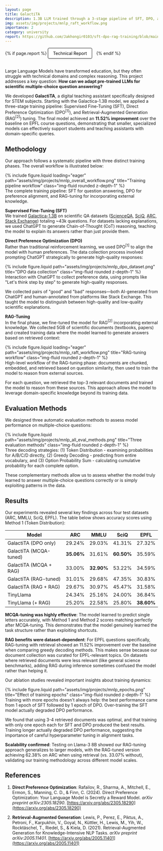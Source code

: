 ```yaml
---
layout: page
title: GalactiTA
description: 1.3B LLM trained through a 3-stage pipeline of SFT, DPO, and RAG-tuning on scientific datasets.
img: assets/img/projects/mnlp_raft_workflow.png
importance: 2
category: university
report: https://github.com/Jakhongir0103/sft-dpo-rag-training/blob/main/pdfs/report.pdf
---
```


<!-- Project Links/Buttons -->
<div class="links" style="margin-bottom: 2rem;">
  {% if page.report %}
    <a href="{{ page.report }}" class="btn btn-primary btn-sm" role="button" target="_blank" style="background-color: white !important; border: 1px solid black !important; color: black !important; padding: 8px 16px; border-radius: 4px; text-decoration: none; display: inline-block; margin-right: 10px; box-shadow: 0 2px 4px rgba(0,0,0,0.1);">
      <i class="fas fa-file-pdf"></i> Technical Report
    </a>
  {% endif %}
</div>

Large Language Models have transformed education, but they often struggle with technical domains and complex reasoning. This project addresses a key question: **How can we adapt pre-trained LLMs for scientific multiple-choice question answering?** 

We developed **GalactiTA**, a digital teaching assistant specifically designed for STEM subjects. Starting with the Galactica-1.3B model, we applied a three-stage training pipeline: Supervised Fine-Tuning (SFT), Direct Preference Optimization (DPO$^{[1]}$), and Retrieval-Augmented Generation (RAG$^{[2]}$) tuning. The final model achieved an **11.52% improvement** over the baseline on EPFL course questions, demonstrating that smaller, specialized models can effectively support students and teaching assistants with domain-specific queries.

## Methodology

Our approach follows a systematic pipeline with three distinct training phases. The overall workflow is illustrated below:

<div class="row">
    <div class="col-sm mt-3 mt-md-0">
        {% include figure.liquid loading="eager" path="assets/img/projects/mnlp_overall_workflow.png" title="Training pipeline workflow" class="img-fluid rounded z-depth-1" %}
    </div>
</div>
<div class="caption">
    The complete training pipeline: SFT for question answering, DPO for preference alignment, and RAG-tuning for incorporating external knowledge.
</div>

**Supervised Fine-Tuning (SFT)**  
We trained [Galactica-1.3B](https://huggingface.co/facebook/galactica-1.3b) on scientific QA datasets ([ScienceQA](https://scienceqa.github.io/), [SciQ](https://huggingface.co/datasets/allenai/sciq), [ARC](https://huggingface.co/datasets/allenai/ai2_arc), [Stack Exchange](https://huggingface.co/datasets/HuggingFaceH4/stack-exchange-preferences)) totaling ~43k questions. For datasets lacking explanations, we used ChatGPT to generate Chain-of-Thought (CoT) reasoning, teaching the model to explain its answers rather than just provide them.

**Direct Preference Optimization (DPO)**  
Rather than traditional reinforcement learning, we used DPO$^{[1]}$ to align the model with human preferences. The data collection process involved prompting ChatGPT strategically to generate high-quality responses:

<div class="row justify-content-sm-center">
    <div class="col-sm-6 mt-3 mt-md-0">
        {% include figure.liquid path="assets/img/projects/mnlp_dpo_dataset.png" title="DPO data collection" class="img-fluid rounded z-depth-1" %}
    </div>
</div>
<div class="caption">
    Interaction with ChatGPT to collect preference data, using prompts like "Let's think step by step" to generate high-quality responses.
</div>

We collected pairs of "good" and "bad" responses—both AI-generated from ChatGPT and human-annotated from platforms like Stack Exchange. This taught the model to distinguish between high-quality and low-quality scientific explanations.

**RAG-Tuning**  
In the final phase, we fine-tuned the model for RAG$^{[2]}$ incorporating external knowledge. We collected 5GB of scientific documents (textbooks, papers) and created training data where the model learned to generate answers based on retrieved context:

<div class="row">
    <div class="col-sm mt-3 mt-md-0">
        {% include figure.liquid loading="eager" path="assets/img/projects/mnlp_raft_workflow.png" title="RAG-tuning workflow" class="img-fluid rounded z-depth-1" %}
    </div>
</div>
<div class="caption">
    High-level workflow of the RAG-tuning phase: documents are chunked, embedded, and retrieved based on question similarity, then used to train the model to reason from external sources.
</div>

For each question, we retrieved the top-3 relevant documents and trained the model to reason from these sources. This approach allows the model to leverage domain-specific knowledge beyond its training data.

## Evaluation Methods

We designed three automatic evaluation methods to assess model performance on multiple-choice questions:

<div class="row justify-content-sm-center">
    <div class="col-sm-8 mt-3 mt-md-0">
        {% include figure.liquid path="assets/img/projects/mnlp_all_eval_methods.png" title="Three evaluation methods" class="img-fluid rounded z-depth-1" %}
    </div>
</div>
<div class="caption">
    Three decoding strategies: (1) Token Distribution - examining probabilities for A/B/C/D directly, (2) Greedy Decoding - predicting from entire vocabulary, and (3) Option Probability Sum - calculating cumulative probability for each complete option.
</div>

These complementary methods allow us to assess whether the model truly learned to answer multiple-choice questions correctly or is simply exploiting patterns in the data.

## Results

Our experiments revealed several key findings across four test datasets (ARC, MMLU, SciQ, EPFL). The table below shows accuracy scores using Method 1 (Token Distribution):

<table
  data-toggle="table"
  class="table table-bordered table-hover text-center align-middle"
>
  <thead>
    <tr>
      <th>Model</th>
      <th>ARC</th>
      <th>MMLU</th>
      <th>SciQ</th>
      <th>EPFL</th>
    </tr>
  </thead>
  <tbody>
    <tr>
      <td>GalactiTA (DPO only)</td>
      <td>29.24%</td>
      <td>29.03%</td>
      <td>41.31%</td>
      <td>27.32%</td>
    </tr>
    <tr>
      <td>GalactiTA (MCQA-tuned)</td>
      <td><b>35.06%</b></td>
      <td>31.61%</td>
      <td><b>60.50%</b></td>
      <td>35.59%</td>
    </tr>
    <tr>
      <td>GalactiTA (MCQA + RAG)</td>
      <td>33.00%</td>
      <td><b>32.90%</b></td>
      <td>53.22%</td>
      <td>34.59%</td>
    </tr>
    <tr>
      <td>GalactiTA (RAG-tuned)</td>
      <td>31.01%</td>
      <td>29.68%</td>
      <td>47.35%</td>
      <td>30.83%</td>
    </tr>
    <tr>
      <td>GalactiTA (RAG + RAG)</td>
      <td>29.67%</td>
      <td>30.97%</td>
      <td>45.47%</td>
      <td>31.58%</td>
    </tr>
    <tr>
      <td>TinyLlama</td>
      <td>24.34%</td>
      <td>25.16%</td>
      <td>24.00%</td>
      <td>36.84%</td>
    </tr>
    <tr>
      <td>TinyLlama (+ RAG)</td>
      <td>25.20%</td>
      <td>22.58%</td>
      <td>25.80%</td>
      <td><b>38.60%</b></td>
    </tr>
  </tbody>
</table>
<p></p>

**MCQA-tuning was highly effective**: The model learned to predict single letters accurately, with Method 1 and Method 2 scores matching perfectly after MCQA-tuning. This demonstrates that the model genuinely learned the task structure rather than exploiting shortcuts.

**RAG benefits were dataset-dependent**: For EPFL questions specifically, RAG-tuning with retrieval showed an 11.52% improvement over the baseline when comparing greedy decoding methods. This makes sense because our document collection was curated for EPFL-relevant topics. On datasets where retrieved documents were less relevant (like general science benchmarks), adding RAG during inference sometimes confused the model rather than helping it.

Our ablation studies revealed important insights about training dynamics:

<div class="row justify-content-sm-center">
    <div class="col-sm-6 mt-3 mt-md-0">
        {% include figure.liquid path="assets/img/projects/mnlp_epochs.png" title="Effect of training epochs" class="img-fluid rounded z-depth-1" %}
    </div>
</div>
<div class="caption">
    Training with more epochs doesn't always help: the best performance came from 1 epoch of SFT followed by 1 epoch of DPO. Over-training the SFT model actually degraded DPO performance.
</div>

We found that using 3-4 retrieved documents was optimal, and that training with only one epoch each for SFT and DPO produced the best results. Training longer actually degraded DPO performance, suggesting the importance of careful hyperparameter tuning in alignment tasks.

**Scalability confirmed**: Testing on Llama-3 8B showed our RAG-tuning approach generalizes to larger models, with the RAG-tuned version achieving 62.38% on ARC when using retrieval (vs. 33.07% without), validating our training methodology across different model scales.

## References

1. **Direct Preference Optimization**: Rafailov, R., Sharma, A., Mitchell, E., Ermon, S., Manning, C. D., & Finn, C. (2024). Direct Preference Optimization: Your Language Model is Secretly a Reward Model. *arXiv preprint arXiv:2305.18290*. [https://arxiv.org/abs/2305.18290](https://arxiv.org/abs/2305.18290)

2. **Retrieval-Augmented Generation**: Lewis, P., Perez, E., Piktus, A., Petroni, F., Karpukhin, V., Goyal, N., Küttler, H., Lewis, M., Yih, W., Rocktäschel, T., Riedel, S., & Kiela, D. (2021). Retrieval-Augmented Generation for Knowledge-Intensive NLP Tasks. *arXiv preprint arXiv:2005.11401*. [https://arxiv.org/abs/2005.11401](https://arxiv.org/abs/2005.11401)